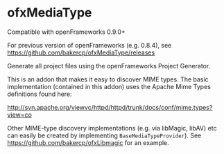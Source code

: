 ofxMediaType
============

Compatible with openFrameworks 0.9.0+

For previous version of openFrameworks (e.g. 0.8.4), see https://github.com/bakercp/ofxMediaType/releases

Generate all project files using the openFrameworks Project Generator.

This is an addon that makes it easy to discover MIME types.  The basic implementation (contained in this addon) uses the Apache Mime Types definitions found here:

http://svn.apache.org/viewvc/httpd/httpd/trunk/docs/conf/mime.types?view=co

Other MIME-type discovery implementations (e.g. via libMagic, libAV) etc can easily be created by implementing `BaseMediaTypeProvider`).  See https://github.com/bakercp/ofxLibmagic for an example.
